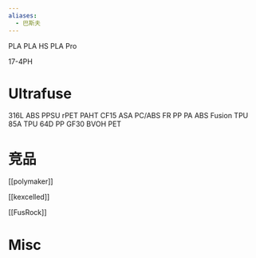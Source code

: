 ```yaml
---
aliases:
  - 巴斯夫
---
```



PLA
PLA HS
PLA Pro

17-4PH

# Ultrafuse

316L
ABS
PPSU
rPET
PAHT CF15
ASA
PC/ABS FR
PP
PA
ABS Fusion
TPU 85A
TPU 64D
PP GF30
BVOH
PET



# 竞品

[[polymaker]]

[[kexcelled]]

[[FusRock]]


# Misc




